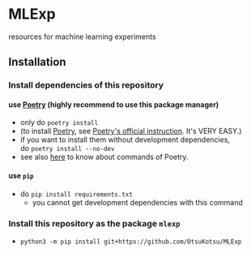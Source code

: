 # MLExp
resources for machine learning experiments

## Installation
### Install dependencies of this repository
#### use [Poetry](https://python-poetry.org/) (highly recommend to use this package manager)  
- only do `poetry install`  
- (to install [Poetry](https://python-poetry.org/), see [Poetry's official instruction](https://python-poetry.org/docs/master/). It's VERY EASY.)  
- if you want to install them without development dependencies,  
  do `poetry install --no-dev`
- see also [here](https://python-poetry.org/docs/cli/) to know about commands of Poetry.

#### use `pip`
- do `pip install requirements.txt`
  - you cannot get development dependencies with this command

### Install this repository as the package `mlexp`
- `python3 -m pip install git+https://github.com/OtsuKotsu/MLExp`
